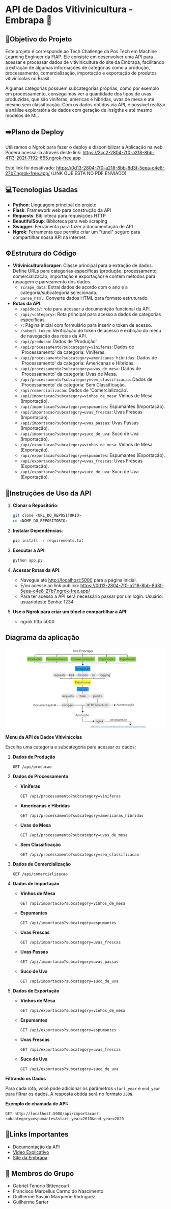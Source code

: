 # API de Dados Vitivinicultura - Embrapa 🍇

## 🎯Objetivo do Projeto
Este projeto é corresponde ao Tech Challenge da Pos Tech em Machine Learning Engineer da FIAP. Ele consiste em desenvolver uma API para acessar e processar dados de vitivinicultura do site da Embrapa, facilitando a extração de algumas informações de categorias como a produção, processamento, comercialização, importação e exportação de produtos vitivinícolas no Brasil. 

Algumas categorias possuem subcategorias próprias, como por exemplo em processamento, conseguimos ver a quantidade dos tipos de uvas produzidas, que são viníferas, americas e híbridas, uvas de mesa e até mesmo sem classificação. Com os dados obtidos via API, é possível realizar a análise exploratória de dados com geração de insigths e até mesmo modelos de ML.

## ➡️Plano de Deploy
Utilizamos o Ngrok para fazer o deploy e disponibilizar a Aplicação na web. 
Podera acessa-la através deste link: https://3cc2-2804-7f0-a218-8bb-4113-202f-7f92-665.ngrok-free.app 

Este link foi desativado: https://0d13-2804-7f0-a218-8bb-8d3f-5eea-c4e8-27b7.ngrok-free.app/ (LINK QUE ESTÁ NO PDF ENVIADO)

## 💻Tecnologias Usadas
- **Python**: Linguagem principal do projeto
- **Flask**: Framework web para construção da API
- **Requests**: Biblioteca para requisições HTTP
- **BeautifulSoup**: Biblioteca para web scraping
- **Swagger**: Ferramenta para fazer a documentação de API
- **Ngrok**: Ferramenta que permite criar um "túnel" seguro para compartilhar nossa API na internet. 

## ⚙️Estrutura do Código

- **VitiviniculturaScraper**: Classe principal para a extração de dados. Define URLs para categorias específicas (produção, processamento, comercialização, importação e exportação) e contém métodos para raspagem e parseamento dos dados.
  - `scrape_data`: Extrai dados de acordo com o ano e a categoria/subcategoria selecionada.
  - `parse_html`: Converte dados HTML para formato estruturado.
- **Rotas da API**:
  - `/apidocs/`: rota para acessar a documentção funcional da API.
  - `/api/<category>`: Rota principal para acesso a dados de categorias específicas.
  - `/`: Página inicial com formulário para inserir o token de acesso.
  - `/submit_token`: Verificação do token de acesso e exibição do menu de navegação das rotas da API.
  - `/api/producao`: Dados de 'Produção'.
  - `/api/processamento?subcategory=viniferas`: Dados de 'Processamento' da categoria: Viníferas.
  - `/api/processamento?subcategory=americanas_hibridas`: Dados de 'Processamento' da categoria: Americanas e Híbridas.
  - `/api/processamento?subcategory=uvas_de_mesa`: Dados de 'Processamento' da categoria: Uvas de Mesa.
  - `/api/processamento?subcategory=sem_classificacao`: Dados de 'Processamento' da categoria: Sem Classificação.
  - `/api/comercializacao`: Dados de 'Comercialização'.
  - `/api/importacao?subcategory=vinhos_de_mesa`: Vinhos de Mesa (Importação).
  - `/api/importacao?subcategory=espumantes`: Espumantes (Importação).
  - `/api/importacao?subcategory=uvas_frescas`: Uvas Frescas (Importação).
  - `/api/importacao?subcategory=uvas_passas`: Uvas Passas (Importação).
  - `/api/importacao?subcategory=suco_de_uva`: Suco de Uva (Importação).
  - `/api/exportacao?subcategory=vinhos_de_mesa`: Vinhos de Mesa (Exportação).
  - `/api/exportacao?subcategory=espumantes`: Espumantes (Exportação).
  - `/api/exportacao?subcategory=uvas_frescas`: Uvas Frescas (Exportação).
  - `/api/exportacao?subcategory=suco_de_uva`: Suco de Uva (Exportação).
 
    

## 📝Instruções de Uso da API
1. **Clonar o Repositório**:
   ```bash
   git clone <URL_DO_REPOSITORIO>
   cd <NOME_DO_REPOSITORIO>

2. **Instalar Dependências**:
   ```bash
   pip install -r requirements.txt
   ```

3. **Executar a API**:
   ```bash
   python app.py
   ```

4. **Acessar Rotas da API**:
   - Navegue até [http://localhost:5000](http://localhost:5000) para a página inicial.
   - E/ou acesse ao link publico: https://0d13-2804-7f0-a218-8bb-8d3f-5eea-c4e8-27b7.ngrok-free.app/
   - Para ter acesso a API será necessário passar por um login. 
        Usuário: usuarioteste
        Senha: 1234

5. **Use o Ngrok para criar um túnel e compartilhar a API**:
   - ngrok http 5000 

## Diagrama da aplicação
![Diagrama da Arquitetura](diagrama-api-embrapa.jpg)


  
  **Menu da API de Dados Vitivinícolas**
  
  Escolha uma categoria e subcategoria para acessar os dados:
  
  1. **Dados de Produção**
     ```
     GET /api/producao
     ```
  
  2. **Dados de Processamento**
     - **Viníferas**
       ```
       GET /api/processamento?subcategory=viniferas
       ```
     - **Americanas e Híbridas**
       ```
       GET /api/processamento?subcategory=americanas_hibridas
       ```
     - **Uvas de Mesa**
       ```
       GET /api/processamento?subcategory=uvas_de_mesa
       ```
     - **Sem Classificação**
       ```
       GET /api/processamento?subcategory=sem_classificacao
       ```
  
  3. **Dados de Comercialização**
     ```
     GET /api/comercializacao
     ```
  
  4. **Dados de Importação**
     - **Vinhos de Mesa**
       ```
       GET /api/importacao?subcategory=vinhos_de_mesa
       ```
     - **Espumantes**
       ```
       GET /api/importacao?subcategory=espumantes
       ```
     - **Uvas Frescas**
       ```
       GET /api/importacao?subcategory=uvas_frescas
       ```
     - **Uvas Passas**
       ```
       GET /api/importacao?subcategory=uvas_passas
       ```
     - **Suco de Uva**
       ```
       GET /api/importacao?subcategory=suco_de_uva
       ```
  
  5. **Dados de Exportação**
     - **Vinhos de Mesa**
       ```
       GET /api/exportacao?subcategory=vinhos_de_mesa
       ```
     - **Espumantes**
       ```
       GET /api/exportacao?subcategory=espumantes
       ```
     - **Uvas Frescas**
       ```
       GET /api/exportacao?subcategory=uvas_frescas
       ```
     - **Suco de Uva**
       ```
       GET /api/exportacao?subcategory=suco_de_uva
       ```
  
  **Filtrando os Dados**
  
  Para cada rota, você pode adicionar os parâmetros `start_year` e `end_year` para filtrar os dados. A resposta obtida será no formato `JSON`. 
  
  **Exemplo de chamada de API:**
  ```http
  GET http://localhost:5000/api/importacao?subcategory=espumantes&start_year=2010&end_year=2020
  ```


## 🔗Links Importantes
- [Documentação da API](https://0d13-2804-7f0-a218-8bb-8d3f-5eea-c4e8-27b7.ngrok-free.app/apidocs)
- [Vídeo Explicativo](https://drive.google.com/file/d/1CGfAraqY8SARzgxPwB2x16R6m17z_Pv/view?usp=sharing)
- [Site da Embrapa](http://vitibrasil.cnpuv.embrapa.br/index.php?opcao=opt_01) 

## 👥 Membros do Grupo
- Gabriel Tenorio Bittencourt
- Francisco Marcellus Carmo do Nascimento
- Guilherme Savaio Marquerie Rodriguez
- Guilherme Sarter
